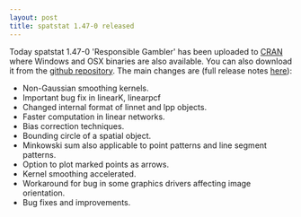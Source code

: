 ```yaml
---
layout: post
title: spatstat 1.47-0 released
---
```


Today spatstat 1.47-0 'Responsible Gambler' has been uploaded to
[CRAN](http://www.cran.r-project.org/web/packages/spatstat/) where
Windows and OSX binaries are also available. You can also download it
from the [github
repository](https://github.com/spatstat/spatstat/releases/tag/v1.47-0).
The main changes are (full release notes
[here](releasenotes/spatstat-1.47-0.html)):

* Non-Gaussian smoothing kernels.
* Important bug fix in linearK, linearpcf
* Changed internal format of linnet and lpp objects.
* Faster computation in linear networks.
* Bias correction techniques.
* Bounding circle of a spatial object.
* Minkowski sum also applicable to point patterns and line segment patterns.
* Option to plot marked points as arrows.
* Kernel smoothing accelerated.
* Workaround for bug in some graphics drivers affecting image orientation.
* Bug fixes and improvements.
